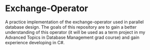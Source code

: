 # Exchange-Operator
A practice implementation of the exchange-operator used in parallel database design. The goals of this repository are to gain a better understanding of this operator (it will be used as a term project in my Advanced Topics in Database Management grad course) and gain experience developing in C#.
